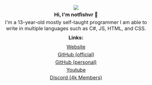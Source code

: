 <div style="text-align: center;">
    <img src="https://discordsvgcreator.pythonanywhere.com/getUserProfile/1171329905137557524?showBanner=false&showID=false" /><br>
    <h3 style="margin: 5px 0;">Hi, I'm notfishvr 👋</h3>
    <p style="margin: 5px 0; font-size: 16px;">I'm a 13-year-old mostly self-taught programmer I am able to <br>write in multiple languages such as C#, JS, HTML, and CSS.</p>
    <h3 style="margin: 10px 0;">Links:</h3>
    <p style="margin: 5px 0; font-size: 16px;"><a href="https://notfishvr.dev" target="_blank">Website</a></p>
    <p style="margin: 5px 0; font-size: 16px;"><a href="https://github.com/official-notfishvr" target="_blank">GitHub (official)</a></p>
    <p style="margin: 5px 0; font-size: 16px;"><a href="https://github.com/notfishvr69" target="_blank">GitHub (personal)</a></p>
    <p style="margin: 5px 0; font-size: 16px;"><a href="https://www.youtube.com/@notfishvr" target="_blank">Youtube</a></p>
    <p style="margin: 5px 0; font-size: 16px;"><a href="https://discord.gg/nikomods" target="_blank">Discord (4k Members)</a></p>
</div>
